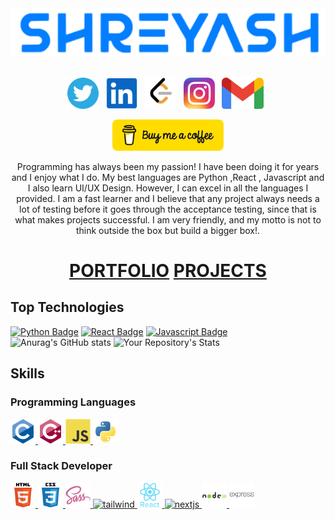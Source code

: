 <img src="https://raw.githubusercontent.com/ishre-yash/ishre-yash/main/logoName.svg" alt="nodejs" width="1000vh"/>
<br>
<br>
<p align='center'>
  <a href="https://twitter.com/ishre_yash"> <img height="50" src="https://raw.githubusercontent.com/ishre-yash/ishre-yash/main/icons/twitter.png"/></a>&nbsp;&nbsp;
  <a href="https://www.linkedin.com/in/ishre-yash"> <img height="50" src="https://raw.githubusercontent.com/ishre-yash/ishre-yash/main/icons/linkedin.png"/></a>&nbsp;&nbsp;
  <a href="https://leetcode.com/ishreyash/"> <img height="50" src="https://raw.githubusercontent.com/ishre-yash/ishre-yash/main/icons/leetcode.png"/></a>&nbsp;&nbsp;
  <a href="https://www.instagram.com/ishre_yash/"> <img height="50" src="https://raw.githubusercontent.com/ishre-yash/ishre-yash/main/icons/instagram.png"/></a>&nbsp;&nbsp;
  <a href="mailto:iamshreyash.in@gmail.com"> <img height="50" src="https://raw.githubusercontent.com/ishre-yash/ishre-yash/main/icons/gmail.png"/></a>&nbsp;&nbsp;                      
</p>
<p align='center'>
<a href="https://ko-fi.com/L3L8BAUOT"> <img height="50" src="https://raw.githubusercontent.com/ishre-yash/ishre-yash/main/icons/coffee.png"/></a>                
</p>

<p align='center'>
  Programming has always been my passion! I have been doing it for years and I enjoy what I do. My best languages are Python ,React , Javascript and I also learn UI/UX Design. However, I can excel in all the languages I provided. I am a fast learner and I believe that any project always needs a lot of testing before it goes through the acceptance testing, since that is what makes projects successful. I am very friendly, and my motto is not to think outside the box but build a bigger box!.
</p>

<h1 align='center'>
  <a href="https://ishre-yash.github.io/">PORTFOLIO</a>
  <a href="https://project.ishreyash.com/">PROJECTS</a> 
</h1>

## Top Technologies
[![Python Badge](https://img.shields.io/badge/-Python-FFE873?style=for-the-badge&labelColor=black&logo=python&logoColor=FFE873)](#) 
[![React Badge](https://img.shields.io/badge/-React-61DBFB?style=for-the-badge&labelColor=black&logo=react&logoColor=61DBFB)](#) 
[![Javascript Badge](https://img.shields.io/badge/-Javascript-F0DB4F?style=for-the-badge&labelColor=black&logo=javascript&logoColor=F0DB4F)](#) 
<br>
![Anurag's GitHub stats](https://github-readme-stats.vercel.app/api?username=ishre-yash&show_icons=true&theme=radical)
![Your Repository's Stats](https://github-readme-stats.vercel.app/api/top-langs/?username=ishre-yash&theme=radical)

## Skills

### Programming Languages

<a href="https://www.cprogramming.com/" target="_blank" rel="noreferrer"> <img src="https://raw.githubusercontent.com/devicons/devicon/master/icons/c/c-original.svg" alt="c" width="40" height="40"/> </a> 
<a href="https://www.w3schools.com/cpp/" target="_blank" rel="noreferrer"> <img src="https://raw.githubusercontent.com/devicons/devicon/master/icons/cplusplus/cplusplus-original.svg" alt="cplusplus" width="40" height="40"/> </a> 
<a href="https://developer.mozilla.org/en-US/docs/Web/JavaScript" target="_blank" rel="noreferrer"> <img src="https://raw.githubusercontent.com/devicons/devicon/master/icons/javascript/javascript-original.svg" alt="javascript" width="40" height="40"/> </a> 
<a href="https://www.python.org" target="_blank" rel="noreferrer"> <img src="https://raw.githubusercontent.com/devicons/devicon/master/icons/python/python-original.svg" alt="python" width="40" height="40"/> </a> 

### Full Stack Developer

<a href="https://www.w3.org/html/" target="_blank" rel="noreferrer"> <img src="https://raw.githubusercontent.com/devicons/devicon/master/icons/html5/html5-original-wordmark.svg" alt="html5" width="40" height="40"/> </a> 
<a href="https://www.w3schools.com/css/" target="_blank" rel="noreferrer"> <img src="https://raw.githubusercontent.com/devicons/devicon/master/icons/css3/css3-original-wordmark.svg" alt="css3" width="40" height="40"/> </a> 
<a href="https://sass-lang.com" target="_blank" rel="noreferrer"> <img src="https://raw.githubusercontent.com/devicons/devicon/master/icons/sass/sass-original.svg" alt="sass" width="40" height="40"/> </a> 
<a href="https://tailwindcss.com/" target="_blank" rel="noreferrer"> <img src="https://www.vectorlogo.zone/logos/tailwindcss/tailwindcss-icon.svg" alt="tailwind" width="40" height="40"/> </a>
<a href="https://reactjs.org/" target="_blank" rel="noreferrer"> <img src="https://raw.githubusercontent.com/devicons/devicon/master/icons/react/react-original-wordmark.svg" alt="react" width="40" height="40"/> </a> 
<a href="https://nextjs.org/" target="_blank" rel="noreferrer"> <img src="https://cdn.worldvectorlogo.com/logos/nextjs-2.svg" alt="nextjs" width="40" height="40"/> </a> 
<a href="https://nodejs.org" target="_blank" rel="noreferrer"> <img src="https://raw.githubusercontent.com/devicons/devicon/master/icons/nodejs/nodejs-original-wordmark.svg" alt="nodejs" width="40" height="40"/> </a>
<a href="https://expressjs.com" target="_blank" rel="noreferrer"> <img src="https://raw.githubusercontent.com/devicons/devicon/master/icons/express/express-original-wordmark.svg" alt="express" width="40" height="40"/> </a> 
